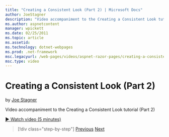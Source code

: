 ```yaml
---
title: "Creating a Consistent Look (Part 2) | Microsoft Docs"
author: JoeStagner
description: "Video accompaniment to the Creating a Consistent Look tutorial (Part 2)"
ms.author: aspnetcontent
manager: wpickett
ms.date: 02/25/2011
ms.topic: article
ms.assetid: 
ms.technology: dotnet-webpages
ms.prod: .net-framework
msc.legacyurl: /web-pages/videos/aspnet-razor-pages/creating-a-consistent-look-part-2
msc.type: video
---
```

Creating a Consistent Look (Part 2)
====================
by [Joe Stagner](https://github.com/JoeStagner)

Video accompaniment to the Creating a Consistent Look tutorial (Part 2)

[&#9654; Watch video (5 minutes)](https://channel9.msdn.com/Blogs/ASP-NET-Site-Videos/creating-a-consistent-look-part-2)

>[!div class="step-by-step"]
[Previous](creating-a-consistent-look-part-1.md)
[Next](working-with-forms-part-1.md)